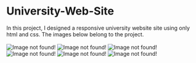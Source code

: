 # University-Web-Site
In this project, I designed a responsive university website site  using only html and css. The images below belong to the project.
<br> <br>
<img src="https://github.com/Cagritrkmen/Univertiy-Web-Site/blob/master/project-images/1.jpg" alt="Image not found!" >
<img src="https://github.com/Cagritrkmen/Univertiy-Web-Site/blob/master/project-images/2.jpg" alt="Image not found!" >
<img src="https://github.com/Cagritrkmen/Univertiy-Web-Site/blob/master/project-images/3.jpg" alt="Image not found!" >
<img src="https://github.com/Cagritrkmen/Univertiy-Web-Site/blob/master/project-images/4.jpg" alt="Image not found!" >
<img src="https://github.com/Cagritrkmen/Univertiy-Web-Site/blob/master/project-images/5.jpg" alt="Image not found!" >
<img src="https://github.com/Cagritrkmen/Univertiy-Web-Site/blob/master/project-images/Ekran%20g%C3%B6r%C3%BCnt%C3%BCs%C3%BC%202023-03-11%20174521.jpg" alt="Image not found!" >

